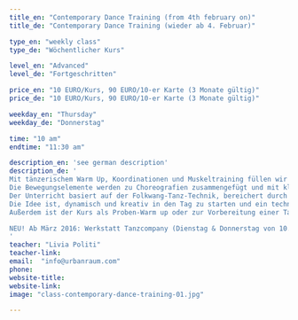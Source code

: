 ```yaml
---
title_en: "Contemporary Dance Training (from 4th february on)"
title_de: "Contemporary Dance Training (wieder ab 4. Februar)"

type_en: "weekly class"
type_de: "Wöchentlicher Kurs"

level_en: "Advanced"
level_de: "Fortgeschritten"

price_en: "10 EURO/Kurs, 90 EURO/10-er Karte (3 Monate gültig)"
price_de: "10 EURO/Kurs, 90 EURO/10-er Karte (3 Monate gültig)"

weekday_en: "Thursday"
weekday_de: "Donnerstag"

time: "10 am"
endtime: "11:30 am"

description_en: 'see german description'
description_de: '
Mit tänzerischem Warm Up, Koordinationen und Muskeltraining füllen wir den Raum mit Bewegung, Dynamik und Musikalität. Wir wechseln die Ebenen, die Texturen, die Richtungen. 
Die Bewegungselemente werden zu Choreografien zusammengefügt und mit kleinen Improvisations-Aufgaben ergänzt. 
Der Unterricht basiert auf der Folkwang-Tanz-Technik, bereichert durch Elemente der Alexander-Technik.
Die Idee ist, dynamisch und kreativ in den Tag zu starten und ein technisches und choreographisches Repertoire aufzubauen.
Außerdem ist der Kurs als Proben-Warm up oder zur Vorbereitung einer Tanz-Aufnahmeprüfung geeignet.

NEU! Ab März 2016: Werkstatt Tanzcompany (Dienstag & Donnerstag von 10.00-11.30)
'
teacher: "Livia Politi"
teacher-link: 
email:  "info@urbanraum.com"
phone: 
website-title: 
website-link: 
image: "class-contemporary-dance-training-01.jpg"

---
```

